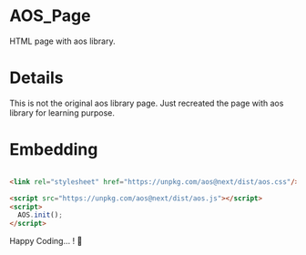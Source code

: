 # AOS_Page
HTML page with aos library.

# Details
This  is not the original aos library page. Just recreated the page with aos library for learning purpose.

# Embedding

```HTML

<link rel="stylesheet" href="https://unpkg.com/aos@next/dist/aos.css"/>

<script src="https://unpkg.com/aos@next/dist/aos.js"></script>
<script>
  AOS.init();
</script>

```
Happy Coding... ! 🙈
